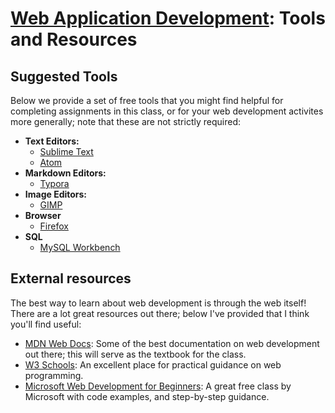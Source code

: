 # [Web Application Development](https://gitlab.msu.edu/cse477-fall-2023/course-materials/): Tools and Resources



## Suggested Tools

Below we provide a set of free tools that you might find helpful for completing assignments in this class, or for your web development activites more generally; note that these are not strictly required:

* **Text Editors:**
  * [Sublime Text](https://www.sublimetext.com/)  
  * [Atom](https://atom.io/)
* **Markdown Editors:**
  * [Typora](https://typora.io/)
* **Image Editors:**
  * [GIMP](https://www.gimp.org/)
* **Browser**
  * [Firefox]()
* **SQL**
  * [MySQL Workbench](https://www.mysql.com/products/workbench/)


## External resources

The best way to learn about web development is through the web itself! There are a lot great resources out there; below I've provided that I think you'll find useful:

* [MDN Web Docs](https://developer.mozilla.org/en-US/docs/Learn): Some of the best documentation on web development out there; this will serve as the textbook for the class.
* [W3 Schools](https://www.w3schools.com/): An excellent place for practical guidance on web programming.
* [Microsoft Web Development for Beginners](https://microsoft.github.io/Web-Dev-For-Beginners/#/): A great free class by Microsoft with code examples, and step-by-step guidance. 

